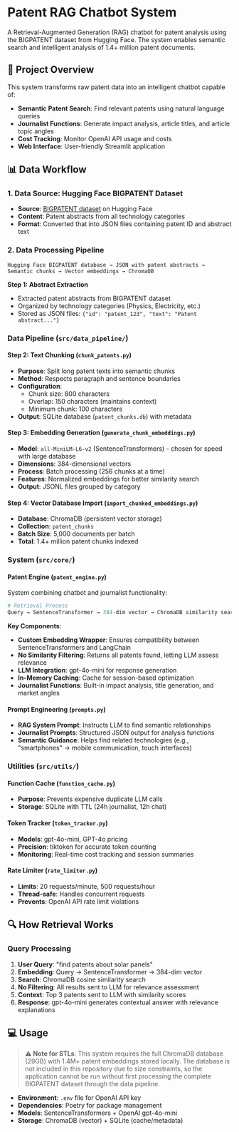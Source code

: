 # Patent RAG Chatbot System

A Retrieval-Augmented Generation (RAG) chatbot for patent analysis using the BIGPATENT dataset from Hugging Face. The system enables semantic search and intelligent analysis of 1.4+ million patent documents.

## 🎯 Project Overview

This system transforms raw patent data into an intelligent chatbot capable of:
- **Semantic Patent Search**: Find relevant patents using natural language queries
- **Journalist Functions**: Generate impact analysis, article titles, and article topic angles
- **Cost Tracking**: Monitor OpenAI API usage and costs
- **Web Interface**: User-friendly Streamlit application

## 📊 Data Workflow

### 1. **Data Source: Hugging Face BIGPATENT Dataset**
- **Source**: [BIGPATENT dataset](https://huggingface.co/datasets/big_patent) on Hugging Face
- **Content**: Patent abstracts from all technology categories
- **Format**: Converted that into JSON files containing patent ID and abstract text

### 2. **Data Processing Pipeline**
```
Hugging Face BIGPATENT database → JSON with patent abstracts → Semantic chunks → Vector embeddings → ChromaDB
```

**Step 1: Abstract Extraction**
- Extracted patent abstracts from BIGPATENT dataset
- Organized by technology categories (Physics, Electricity, etc.)
- Stored as JSON files: `{"id": "patent_123", "text": "Patent abstract..."}`

### **Data Pipeline** (`src/data_pipeline/`)

#### **Step 2: Text Chunking** (`chunk_patents.py`)
- **Purpose**: Split long patent texts into semantic chunks
- **Method**: Respects paragraph and sentence boundaries
- **Configuration**:
  - Chunk size: 800 characters
  - Overlap: 150 characters (maintains context)
  - Minimum chunk: 100 characters
- **Output**: SQLite database (`patent_chunks.db`) with metadata

#### **Step 3: Embedding Generation** (`generate_chunk_embeddings.py`)
- **Model**: `all-MiniLM-L6-v2` (SentenceTransformers) - chosen for speed with large database
- **Dimensions**: 384-dimensional vectors
- **Process**: Batch processing (256 chunks at a time)
- **Features**: Normalized embeddings for better similarity search
- **Output**: JSONL files grouped by category

#### **Step 4: Vector Database Import** (`import_chunked_embeddings.py`)
- **Database**: ChromaDB (persistent vector storage)
- **Collection**: `patent_chunks`
- **Batch Size**: 5,000 documents per batch
- **Total**: 1.4+ million patent chunks indexed

### **System** (`src/core/`)

#### **Patent Engine** (`patent_engine.py`)
System combining chatbot and journalist functionality:

```python
# Retrieval Process
Query → SentenceTransformer → 384-dim vector → ChromaDB similarity search → Top 3 patents
```

**Key Components**:
- **Custom Embedding Wrapper**: Ensures compatibility between SentenceTransformers and LangChain
- **No Similarity Filtering**: Returns all patents found, letting LLM assess relevance
- **LLM Integration**: gpt-4o-mini for response generation
- **In-Memory Caching**: Cache for session-based optimization
- **Journalist Functions**: Built-in impact analysis, title generation, and market angles

#### **Prompt Engineering** (`prompts.py`)
- **RAG System Prompt**: Instructs LLM to find semantic relationships
- **Journalist Prompts**: Structured JSON output for analysis functions
- **Semantic Guidance**: Helps find related technologies (e.g., "smartphones" → mobile communication, touch interfaces)

### **Utilities** (`src/utils/`)

#### **Function Cache** (`function_cache.py`)
- **Purpose**: Prevents expensive duplicate LLM calls
- **Storage**: SQLite with TTL (24h journalist, 12h chat)

#### **Token Tracker** (`token_tracker.py`)
- **Models**: gpt-4o-mini, GPT-4o pricing
- **Precision**: tiktoken for accurate token counting
- **Monitoring**: Real-time cost tracking and session summaries

#### **Rate Limiter** (`rate_limiter.py`)
- **Limits**: 20 requests/minute, 500 requests/hour
- **Thread-safe**: Handles concurrent requests
- **Prevents**: OpenAI API rate limit violations

## 🔍 How Retrieval Works

### **Query Processing**
1. **User Query**: "find patents about solar panels"
2. **Embedding**: Query → SentenceTransformer → 384-dim vector
3. **Search**: ChromaDB cosine similarity search
4. **No Filtering**: All results sent to LLM for relevance assessment
5. **Context**: Top 3 patents sent to LLM with similarity scores
6. **Response**: gpt-4o-mini generates contextual answer with relevance explanations

## 💻 Usage

> **⚠️ Note for STLs**: This system requires the full ChromaDB database (29GB) with 1.4M+ patent embeddings stored locally. The database is not included in this repository due to size constraints, so the application cannot be run without first processing the complete BIGPATENT dataset through the data pipeline.

- **Environment**: `.env` file for OpenAI API key
- **Dependencies**: Poetry for package management
- **Models**: SentenceTransformers + OpenAI gpt-4o-mini
- **Storage**: ChromaDB (vector) + SQLite (cache/metadata)